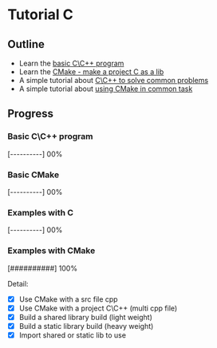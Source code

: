 # Tutorial C

## Outline

- Learn the [basic C\C++ program](./Tutorial_BasicToAdvanced_C)
- Learn the [CMake - make a project C as a lib](./Tutorial_CMake/)
- A simple tutorial about [C\C++ to solve common problems](./Simple_CCPP_Example/)
- A simple tutorial about [using CMake in common task](./Simple_CAndCMake_Example/)

## Progress

### Basic C\C++ program

[----------] 00%

### Basic CMake

[----------] 00%

### Examples with C

[----------] 00%

### Examples with CMake

[##########] 100%

Detail:

- [x] Use CMake with a src file cpp
- [x] Use CMake with a project C\C++ (multi cpp file)
- [x] Build a shared library build (light weight)
- [x] Build a static library build (heavy weight)
- [x] Import shared or static lib to use
